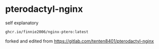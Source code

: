 # pterodactyl-nginx

self explanatory

```
ghcr.io/finnie2006/nginx-ptero:latest
```
forked and edited from https://gitlab.com/tenten8401/pterodactyl-nginx
